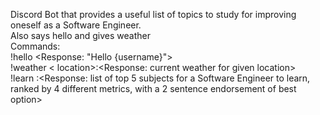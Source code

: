 Discord Bot that provides a useful list of topics to study for improving oneself as a Software Engineer.  
Also says hello and gives weather  
Commands:  
!hello <Response: "Hello {username}">  
!weather < location>:<Response: current weather for given location>  
!learn :<Response: list of top 5 subjects for a Software Engineer to learn, ranked by 4 different metrics, with a 2 sentence endorsement of best option>  
